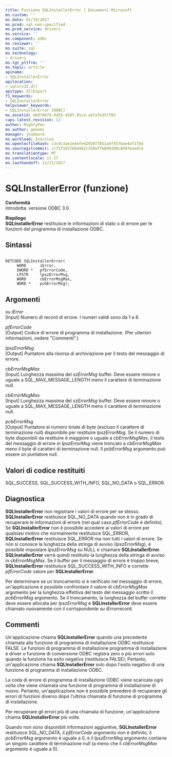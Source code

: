 ```yaml
---
title: Funzione SQLInstallerError | Documenti Microsoft
ms.custom: ''
ms.date: 01/19/2017
ms.prod: sql-non-specified
ms.prod_service: drivers
ms.service: ''
ms.component: odbc
ms.reviewer: ''
ms.suite: sql
ms.technology:
- drivers
ms.tgt_pltfrm: ''
ms.topic: article
apiname:
- SQLInstallerError
apilocation:
- sqlsrv32.dll
apitype: dllExport
f1_keywords:
- SQLInstallerError
helpviewer_keywords:
- SQLInstallerError [ODBC]
ms.assetid: e6474b79-4d55-458f-81ce-abfafe357f83
caps.latest.revision: 12
author: MightyPen
ms.author: genemi
manager: jhubbard
ms.workload: Inactive
ms.openlocfilehash: c3cdc3ae1e4efe4292077851a4f457bae4af17bd
ms.sourcegitcommit: cc71f1027884462c359effb898390c8d97eaa414
ms.translationtype: MT
ms.contentlocale: it-IT
ms.lasthandoff: 12/21/2017
---
```

# <a name="sqlinstallererror-function"></a>SQLInstallerError (funzione)
**Conformità**  
 Introdotta: versione ODBC 3.0  
  
 **Riepilogo**  
 **SQLInstallerError** restituisce le informazioni di stato o di errore per le funzioni del programma di installazione ODBC.  
  
## <a name="syntax"></a>Sintassi  
  
```  
  
RETCODE SQLInstallerError(  
     WORD      iError,  
     DWORD *   pfErrorCode,  
     LPSTR     lpszErrorMsg,  
     WORD      cbErrorMsgMax,  
     WORD *    pcbErrorMsg);  
```  
  
## <a name="arguments"></a>Argomenti  
 *su iError*  
 [Input] Numero di record di errore. I numeri validi sono da 1 a 8.  
  
 *pfErrorCode*  
 [Output] Codice di errore di programma di installazione. (Per ulteriori informazioni, vedere "Commenti".)  
  
 *lpszErrorMsg*  
 [Output] Puntatore alla risorsa di archiviazione per il testo del messaggio di errore.  
  
 *cbErrorMsgMax*  
 [Input] Lunghezza massima del *szErrorMsg* buffer. Deve essere minore o uguale a SQL_MAX_MESSAGE_LENGTH meno il carattere di terminazione null.  
  
 *cbErrorMsgMax*  
 [Input] Lunghezza massima del *szErrorMsg* buffer. Deve essere minore o uguale a SQL_MAX_MESSAGE_LENGTH meno il carattere di terminazione null.  
  
 *pcbErrorMsg*  
 [Output] Puntatore al numero totale di byte (escluso il carattere di terminazione null) disponibile per restituire *lpszErrorMsg*. Se il numero di byte disponibili da restituire è maggiore o uguale a *cbErrorMsgMax*, il testo del messaggio di errore in *lpszErrorMsg* viene troncato a *cbErrorMsgMax* meno il byte di caratteri di terminazione null. Il *pcbErrorMsg* argomento può essere un puntatore null.  
  
## <a name="returns"></a>Valori di codice restituiti  
 SQL_SUCCESS, SQL_SUCCESS_WITH_INFO, SQL_NO_DATA o SQL_ERROR.  
  
## <a name="diagnostics"></a>Diagnostica  
 **SQLInstallerError** non registrare i valori di errore per se stesso. **SQLInstallerError** restituisce SQL_NO_DATA quando non è in grado di recuperare le informazioni di errore (nel qual caso *pfErrorCode* è definito). Se **SQLInstallerError** non è possibile accedere ai valori di errore per qualsiasi motivo che normalmente restituisce SQL_ERROR, **SQLInstallerError** restituisce SQL_ERROR ma non tutti i valori di errore. Se non si conosce la lunghezza della stringa di avviso (*lpszErrorMsg*), è possibile impostare *lpszErrorMsg* su NULL e chiamare **SQLInstallerError**. **SQLInstallerError** verrà quindi restituito la lunghezza della stringa di avviso in *cbErrorMsgMax*. Se il buffer per il messaggio di errore è troppo breve, **SQLInstallerError** restituisce SQL_SUCCESS_WITH_INFO e corrette *pfErrorCode* valore per **SQLInstallerError**.  
  
 Per determinare se un troncamento si è verificato nel messaggio di errore, un'applicazione è possibile confrontare il valore di *cbErrorMsgMax* argomento per la lunghezza effettiva del testo del messaggio scritto il *pcbErrorMsg* argomento. Se il troncamento, la lunghezza del buffer corrette deve essere allocata per *lpszErrorMsg* e **SQLInstallerError** deve essere chiamato nuovamente con il corrispondente *su iError*record.  
  
## <a name="comments"></a>Commenti  
 Un'applicazione chiama **SQLInstallerError** quando una precedente chiamata alla funzione di programma di installazione ODBC restituisce FALSE. Le funzioni di programma di installazione programma di installazione e driver o funzione di conversione ODBC registra zero o più errori solo quando la funzione ha esito negativo (restituisce FALSE); Pertanto, un'applicazione chiama **SQLInstallerError** solo dopo l'esito negativo di una funzione di programma di installazione ODBC.  
  
 La coda di errore di programma di installazione ODBC viene scaricata ogni volta che viene chiamata una funzione di programma di installazione di nuovo. Pertanto, un'applicazione non è possibile prevedere di recuperare gli errori di funzioni diverso dopo l'ultima chiamata di funzione di programma di installazione.  
  
 Per recuperare gli errori più di una chiamata di funzione, un'applicazione chiama **SQLInstallerError** più volte.  
  
 Quando non sono disponibili informazioni aggiuntive, **SQLInstallerError** restituisce SQL_NO_DATA, il *pfErrorCode* argomento non è definito, il *pcbErrorMsg* argomento è uguale a 0, e il *lpszErrorMsg* argomento contiene un singolo carattere di terminazione null (a meno che il *cbErrorMsgMax* argomento è uguale a 0).
